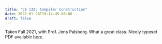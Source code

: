 ```yaml
---
title: "CS 132: Compiler Construction"
date: 2022-01-28T19:14:45-08:00
draft: false
---
```


Taken Fall 2021, with Prof. Jens Palsberg. 
What a great class. 
Nicely typeset PDF available [here](/notes/cs-132.pdf). 
